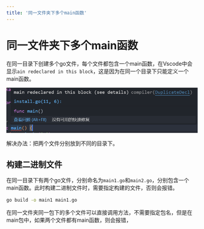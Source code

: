 ```yaml
---
title: '同一文件夹下多个main函数'
---
```


# 同一文件夹下多个main函数

在同一目录下创建多个go文件，每个文件都包含一个main函数，在Vscode中会显示`ain redeclared in this block`，这是因为在同一个目录下只能定义一个main函数。

![mmf](images/multiple-main-function/image.png)

解决办法：把两个文件分别放到不同的目录下。

## 构建二进制文件

在同一目录下有两个go文件，分别命名为`main1.go`和`main2.go`，分别包含一个main函数。此时构建二进制文件时，需要指定构建的文件，否则会报错。

```sh
go build -o main1 main1.go
```

在同一文件夹同一包下的多个文件可以直接调用方法，不需要指定包名，但是在main包中，如果两个文件都有main函数，则会报错，
